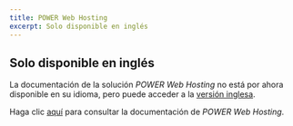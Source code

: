 ```yaml
---
title: POWER Web Hosting
excerpt: Solo disponible en inglés
---
```


## Solo disponible en inglés

La documentación de la solución *POWER Web Hosting* no está por ahora disponible en su idioma, pero puede acceder a la [versión inglesa](/products/ovhcloud-labs-power-web-hosting).

Haga clic [aquí](/products/ovhcloud-labs-power-web-hosting) para consultar la documentación de *POWER Web Hosting*.
